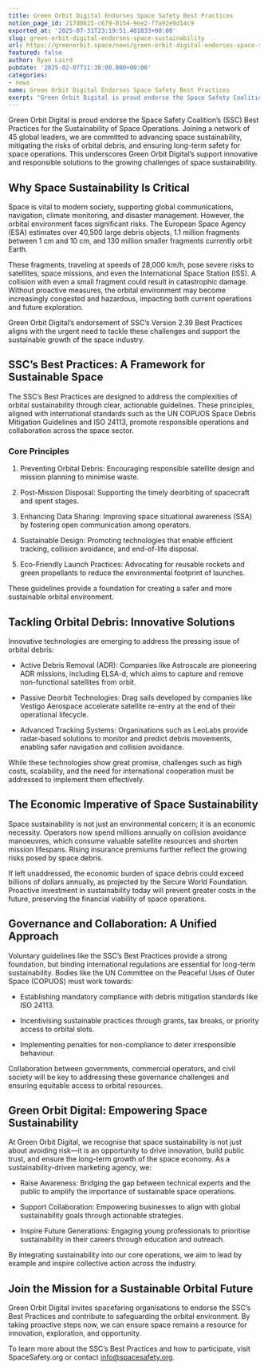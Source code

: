 ```yaml
---
title: Green Orbit Digital Endorses Space Safety Best Practices
notion_page_id: 217d6625-c679-8154-9ee2-f7a92e9d14c9
exported_at: '2025-07-31T23:19:51.401833+00:00'
slug: green-orbit-digital-endorses-space-sustainability
url: https://greenorbit.space/news/green-orbit-digital-endorses-space-sustainability/
featured: false
author: Ryan Laird
pubdate: '2025-02-07T11:38:00.000+00:00'
categories:
- news
name: Green Orbit Digital Endorses Space Safety Best Practices
exerpt: "Green Orbit Digital is proud endorse the Space Safety Coalition’s (SSC) Best Practices for the Sustainability of Space Operations. Joining a network of 45 global leaders, we are committed to advancing space sustainability, mitigating the risks of orbital debris, and ensuring long-term safety for space operations. This underscores Green Orbit Digital’s support innovative and responsible solutions to the growing challenges of space sustainability."
---
```


Green Orbit Digital is proud endorse the Space Safety Coalition’s (SSC) Best Practices for the Sustainability of Space Operations. Joining a network of 45 global leaders, we are committed to advancing space sustainability, mitigating the risks of orbital debris, and ensuring long-term safety for space operations. This underscores Green Orbit Digital’s support innovative and responsible solutions to the growing challenges of space sustainability.

## Why Space Sustainability Is Critical

Space is vital to modern society, supporting global communications, navigation, climate monitoring, and disaster management. However, the orbital environment faces significant risks. The European Space Agency (ESA) estimates over 40,500 large debris objects, 1.1 million fragments between 1 cm and 10 cm, and 130 million smaller fragments currently orbit Earth.

These fragments, traveling at speeds of 28,000 km/h, pose severe risks to satellites, space missions, and even the International Space Station (ISS). A collision with even a small fragment could result in catastrophic damage. Without proactive measures, the orbital environment may become increasingly congested and hazardous, impacting both current operations and future exploration.

Green Orbit Digital’s endorsement of SSC’s Version 2.39 Best Practices aligns with the urgent need to tackle these challenges and support the sustainable growth of the space industry.

## SSC’s Best Practices: A Framework for Sustainable Space

The SSC’s Best Practices are designed to address the complexities of orbital sustainability through clear, actionable guidelines. These principles, aligned with international standards such as the UN COPUOS Space Debris Mitigation Guidelines and ISO 24113, promote responsible operations and collaboration across the space sector.

### Core Principles

1. Preventing Orbital Debris: Encouraging responsible satellite design and mission planning to minimise waste.

1. Post-Mission Disposal: Supporting the timely deorbiting of spacecraft and spent stages.

1. Enhancing Data Sharing: Improving space situational awareness (SSA) by fostering open communication among operators.

1. Sustainable Design: Promoting technologies that enable efficient tracking, collision avoidance, and end-of-life disposal.

1. Eco-Friendly Launch Practices: Advocating for reusable rockets and green propellants to reduce the environmental footprint of launches.

These guidelines provide a foundation for creating a safer and more sustainable orbital environment.

## Tackling Orbital Debris: Innovative Solutions

Innovative technologies are emerging to address the pressing issue of orbital debris:

- Active Debris Removal (ADR): Companies like Astroscale are pioneering ADR missions, including ELSA-d, which aims to capture and remove non-functional satellites from orbit.

- Passive Deorbit Technologies: Drag sails developed by companies like Vestigo Aerospace accelerate satellite re-entry at the end of their operational lifecycle.

- Advanced Tracking Systems: Organisations such as LeoLabs provide radar-based solutions to monitor and predict debris movements, enabling safer navigation and collision avoidance.

While these technologies show great promise, challenges such as high costs, scalability, and the need for international cooperation must be addressed to implement them effectively.

## The Economic Imperative of Space Sustainability

Space sustainability is not just an environmental concern; it is an economic necessity. Operators now spend millions annually on collision avoidance manoeuvres, which consume valuable satellite resources and shorten mission lifespans. Rising insurance premiums further reflect the growing risks posed by space debris.

If left unaddressed, the economic burden of space debris could exceed billions of dollars annually, as projected by the Secure World Foundation. Proactive investment in sustainability today will prevent greater costs in the future, preserving the financial viability of space operations.

## Governance and Collaboration: A Unified Approach

Voluntary guidelines like the SSC’s Best Practices provide a strong foundation, but binding international regulations are essential for long-term sustainability. Bodies like the UN Committee on the Peaceful Uses of Outer Space (COPUOS) must work towards:

- Establishing mandatory compliance with debris mitigation standards like ISO 24113.

- Incentivising sustainable practices through grants, tax breaks, or priority access to orbital slots.

- Implementing penalties for non-compliance to deter irresponsible behaviour.

Collaboration between governments, commercial operators, and civil society will be key to addressing these governance challenges and ensuring equitable access to orbital resources.

## Green Orbit Digital: Empowering Space Sustainability

At Green Orbit Digital, we recognise that space sustainability is not just about avoiding risk—it is an opportunity to drive innovation, build public trust, and ensure the long-term growth of the space economy. As a sustainability-driven marketing agency, we:

- Raise Awareness: Bridging the gap between technical experts and the public to amplify the importance of sustainable space operations.

- Support Collaboration: Empowering businesses to align with global sustainability goals through actionable strategies.

- Inspire Future Generations: Engaging young professionals to prioritise sustainability in their careers through education and outreach.

By integrating sustainability into our core operations, we aim to lead by example and inspire collective action across the industry.

## Join the Mission for a Sustainable Orbital Future

Green Orbit Digital invites spacefaring organisations to endorse the SSC’s Best Practices and contribute to safeguarding the orbital environment. By taking proactive steps now, we can ensure space remains a resource for innovation, exploration, and opportunity.

To learn more about the SSC’s Best Practices and how to participate, visit SpaceSafety.org or contact info@spacesafety.org.